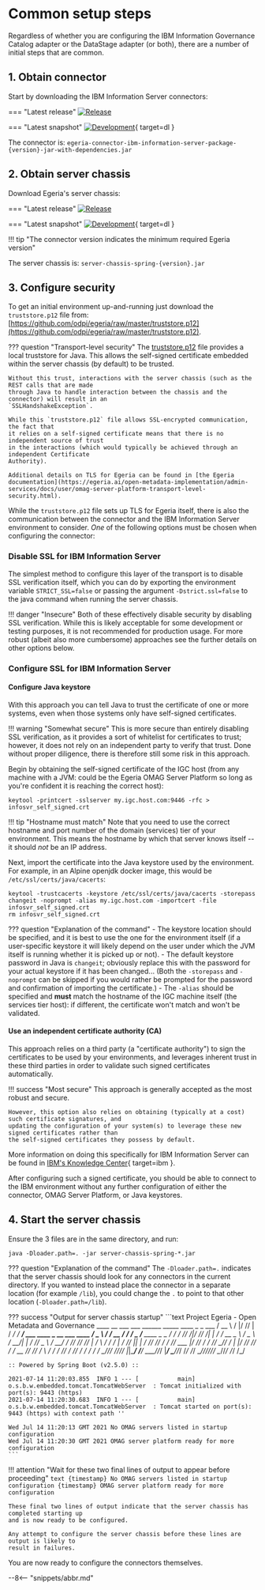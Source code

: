 <!-- SPDX-License-Identifier: CC-BY-4.0 -->
<!-- Copyright Contributors to the ODPi Egeria project. -->

# Common setup steps

Regardless of whether you are configuring the IBM Information Governance Catalog adapter or the
DataStage adapter (or both), there are a number of initial steps that are common.

## 1. Obtain connector

Start by downloading the IBM Information Server connectors:

=== "Latest release"
    [![Release](https://img.shields.io/maven-central/v/org.odpi.egeria/egeria-connector-ibm-information-server-package?label=release)](http://repository.sonatype.org/service/local/artifact/maven/redirect?r=central-proxy&g=org.odpi.egeria&a=egeria-connector-ibm-information-server-package&v=RELEASE&c=jar-with-dependencies)

=== "Latest snapshot"
    [![Development](https://img.shields.io/nexus/s/org.odpi.egeria/egeria-connector-ibm-information-server?label=development&server=https%3A%2F%2Foss.sonatype.org)](https://oss.sonatype.org/content/repositories/snapshots/org/odpi/egeria/egeria-connector-ibm-information-server-package/){ target=dl }

The connector is: `egeria-connector-ibm-information-server-package-{version}-jar-with-dependencies.jar`

## 2. Obtain server chassis

Download Egeria's server chassis:

=== "Latest release"
    [![Release](https://img.shields.io/maven-central/v/org.odpi.egeria/server-chassis-spring?label=release)](http://repository.sonatype.org/service/local/artifact/maven/redirect?r=central-proxy&g=org.odpi.egeria&a=server-chassis-spring&v=RELEASE)

=== "Latest snapshot"
    [![Development](https://img.shields.io/nexus/s/org.odpi.egeria/server-chassis-spring?label=development&server=https%3A%2F%2Foss.sonatype.org)](https://oss.sonatype.org/content/repositories/snapshots/org/odpi/egeria/server-chassis-spring/){ target=dl }

!!! tip "The connector version indicates the minimum required Egeria version"

The server chassis is: `server-chassis-spring-{version}.jar`

## 3. Configure security

To get an initial environment up-and-running just download the `truststore.p12`
file from: [https://github.com/odpi/egeria/raw/master/truststore.p12](https://github.com/odpi/egeria/raw/master/truststore.p12).

??? question "Transport-level security"
    The [truststore.p12](https://github.com/odpi/egeria/raw/master/truststore.p12)
    file provides a local truststore for Java. This allows the self-signed certificate embedded
    within the server chassis (by default) to be trusted.

    Without this trust, interactions with the server chassis (such as the REST calls that are made
    through Java to handle interaction between the chassis and the connector) will result in an
    `SSLHandshakeException`.

    While this `truststore.p12` file allows SSL-encrypted communication, the fact that
    it relies on a self-signed certificate means that there is no independent source of trust
    in the interactions (which would typically be achieved through an independent Certificate
    Authority).

    Additional details on TLS for Egeria can be found in [the Egeria documentation](https://egeria.ai/open-metadata-implementation/admin-services/docs/user/omag-server-platform-transport-level-security.html).

While the `truststore.p12` file sets up TLS for Egeria itself, there is also the
communication between the connector and the IBM Information Server environment to consider.
_One_ of the following options must be chosen when configuring the connector:

### Disable SSL for IBM Information Server

The simplest method to configure this layer of the transport is to disable SSL verification
itself, which you can do by exporting the environment variable `STRICT_SSL=false`
or passing the argument `-Dstrict.ssl=false` to the java command when running the
server chassis.

!!! danger "Insecure"
    Both of these effectively disable security by disabling SSL verification. While this is likely
    acceptable for some development or testing purposes, it is not recommended for production
    usage. For more robust (albeit also more cumbersome) approaches see the further details on
    other options below.

### Configure SSL for IBM Information Server

#### Configure Java keystore

With this approach you can tell Java to trust the certificate of one or more systems, even when
those systems only have self-signed certificates.

!!! warning "Somewhat secure"
    This is more secure than entirely disabling SSL
    verification, as it provides a sort of whitelist for certificates to trust; however, it does not
    rely on an independent party to verify that trust. Done without proper diligence, there is
    therefore still some risk in this approach.

Begin by obtaining the self-signed certificate of the IGC host (from any machine with a JVM: could
be the Egeria OMAG Server Platform so long as you're confident it is reaching the correct host):

```shell
keytool -printcert -sslserver my.igc.host.com:9446 -rfc > infosvr_self_signed.crt
```

!!! tip "Hostname must match"
    Note that you need to use the correct hostname and port number of the domain (services) tier of
    your environment. This means the hostname by which that server knows itself -- it should _not_
    be an IP address.

Next, import the certificate into the Java keystore used by the environment. For example, in an
Alpine openjdk docker image, this would be `/etc/ssl/certs/java/cacerts`:

```shell
keytool -trustcacerts -keystore /etc/ssl/certs/java/cacerts -storepass changeit -noprompt -alias my.igc.host.com -importcert -file infosvr_self_signed.crt
rm infosvr_self_signed.crt
```

??? question "Explanation of the command"
    - The keystore location should be specified, and it is best to use the one for the environment
      itself (if a user-specific keystore it will likely depend on the user under which the JVM
      itself is running whether it is picked up or not).
    - The default keystore password in Java is `changeit`; obviously replace this with the password
      for your actual keystore if it has been changed... (Both the `-storepass` and `-noprompt` can
      be skipped if you would rather be prompted for the password and confirmation of importing the
      certificate.)
    - The `-alias` should be specified and **must** match the hostname of the IGC machine itself
      (the services tier host): if different, the certificate won't match and won't be validated.

#### Use an independent certificate authority (CA)

This approach relies on a third party (a "certificate authority") to sign the certificates to be
used by your environments, and leverages inherent trust in these third parties in order to validate
such signed certificates automatically.

!!! success "Most secure"
    This approach is generally accepted as the most robust and secure.

    However, this option also relies on obtaining (typically at a cost) such certificate signatures, and
    updating the configuration of your system(s) to leverage these new signed certificates rather than
    the self-signed certificates they possess by default.

More information on doing this specifically for IBM Information Server can be found
in [IBM's Knowledge Center](https://www.ibm.com/support/knowledgecenter/en/SSZJPZ_11.7.0/com.ibm.swg.im.iis.found.admin.common.doc/topics/admin_mg_certs.html){ target=ibm }.

After configuring such a signed certificate, you should be able to connect to the IBM environment
without any further configuration of either the connector, OMAG Server Platform, or Java keystores.

## 4. Start the server chassis

Ensure the 3 files are in the same directory, and run:

```shell
java -Dloader.path=. -jar server-chassis-spring-*.jar
```

??? question "Explanation of the command"
    The `-Dloader.path=.` indicates that the server chassis should look for any
    connectors in the current directory. If you wanted to instead place the connector in a
    separate location (for example `/lib`), you could change the `.` to
    point to that other location (`-Dloader.path=/lib`).

??? success "Output for server chassis startup"
    ```text
    Project Egeria - Open Metadata and Governance
       ____   __  ___ ___    ______   _____                                 ____   _         _     ___
      / __ \ /  |/  //   |  / ____/  / ___/ ___   ____ _   __ ___   ____   / _  \ / / __    / /  / _ /__   ____ _  _
     / / / // /|_/ // /| | / / __    \__ \ / _ \ / __/| | / // _ \ / __/  / /_/ // //   |  / _\ / /_ /  | /  _// || |
    / /_/ // /  / // ___ |/ /_/ /   ___/ //  __// /   | |/ //  __// /    /  __ // // /  \ / /_ /  _// / // /  / / / /
    \____//_/  /_//_/  |_|\____/   /____/ \___//_/    |___/ \___//_/    /_/    /_/ \__/\//___//_/   \__//_/  /_/ /_/

    :: Powered by Spring Boot (v2.5.0) ::
    
    2021-07-14 11:20:03.855  INFO 1 --- [           main] o.s.b.w.embedded.tomcat.TomcatWebServer  : Tomcat initialized with port(s): 9443 (https)
    2021-07-14 11:20:30.683  INFO 1 --- [           main] o.s.b.w.embedded.tomcat.TomcatWebServer  : Tomcat started on port(s): 9443 (https) with context path ''
    
    Wed Jul 14 11:20:13 GMT 2021 No OMAG servers listed in startup configuration
    Wed Jul 14 11:20:30 GMT 2021 OMAG server platform ready for more configuration
    ```

!!! attention "Wait for these two final lines of output to appear before proceeding"
    ```text
    {timestamp} No OMAG servers listed in startup configuration
    {timestamp} OMAG server platform ready for more configuration
    ```

    These final two lines of output indicate that the server chassis has completed starting up
    and is now ready to be configured.

    Any attempt to configure the server chassis before these lines are output is likely to
    result in failures.

You are now ready to configure the connectors themselves.

--8<-- "snippets/abbr.md"
